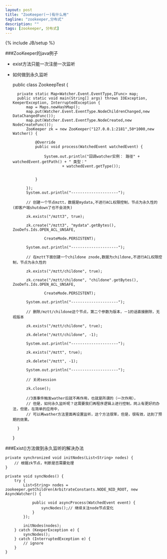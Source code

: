 ```yaml
---
layout: post
title: "ZooKeeper(一)有什么用"
tagline: "zookeeper,分布式"
description: ""
tags: [zookeeper, 分布式]
---
```

{% include JB/setup %}

###ZooKeeper的java例子

* exist方法只能一次注册一次监听
* 如何做到永久监听


    public class ZookeepTest {

        private static Map<Watcher.Event.EventType,IFunc> map;
        public static void main(String[] args) throws IOException, KeeperException, InterruptedException {
            map = Maps.newHashMap();
            map.put(Watcher.Event.EventType.NodeChildrenChanged,new DataChangedFunc());
            map.put(Watcher.Event.EventType.NodeCreated,new NodeCreateFunc());
            ZooKeeper zk = new ZooKeeper("127.0.0.1:2181",50*1000,new Watcher() {

                @Override
                public void process(WatchedEvent watchedEvent) {

                    System.out.println("回调watcher实例： 路径" + watchedEvent.getPath() + " 类型："
                            + watchedEvent.getType());


                }

            });
            System.out.println("---------------------");

            // 创建一个节点mztt，数据是mydata,不进行ACL权限控制，节点为永久性的(即客户端shutdown了也不会消失)

            zk.exists("/mztt3", true);

            zk.create("/mztt3", "mydata".getBytes(), ZooDefs.Ids.OPEN_ACL_UNSAFE,

                    CreateMode.PERSISTENT);

            System.out.println("---------------------");

            // 在mztt下面创建一个childone znode,数据为childone,不进行ACL权限控制，节点为永久性的

            zk.exists("/mztt/childone", true);

            zk.create("/mztt/childone", "childone".getBytes(), ZooDefs.Ids.OPEN_ACL_UNSAFE,

                    CreateMode.PERSISTENT);

            System.out.println("---------------------");

            // 删除/mztt/childone这个节点，第二个参数为版本，－1的话直接删除，无视版本

            zk.exists("/mztt/childone", true);

            zk.delete("/mztt/childone", -1);

            System.out.println("---------------------");

            zk.exists("/mztt", true);

            zk.delete("/mztt", -1);

            System.out.println("---------------------");

            // 关闭session

            zk.close();

            //3类事件触发wather后就不再作用，也就是所谓的（一次作用），
            // 但是，如何永久监听呢？这需要我们再程序逻辑上进行控制，网上有更好的办法，但是，在简单的应用中，
            // 可以再wather方法里面再设置监听，这个方法很笨，但是，很有效，达到了预期的效果。

        }
    }


###Exist()方法做到永久监听的解决办法

    private synchronized void initNodes(List<String> nodes) {
        // 根据zk节点，判断是否需要处理
    }

    private void syncNodes() {
        try {
            List<String> nodes = zookeeper.getChildren(ArbitrateConstants.NODE_NID_ROOT, new AsyncWatcher() {

                public void asyncProcess(WatchedEvent event) {
                    syncNodes();// 继续关注node节点变化
                }
            });

            initNodes(nodes);
        } catch (KeeperException e) {
            syncNodes();
        } catch (InterruptedException e) {
            // ignore
        }
    }